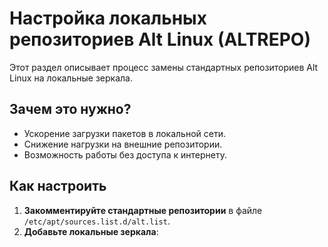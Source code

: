 # Настройка локальных репозиториев Alt Linux (ALTREPO)

Этот раздел описывает процесс замены стандартных репозиториев Alt Linux на локальные зеркала.

## Зачем это нужно?
- Ускорение загрузки пакетов в локальной сети.
- Снижение нагрузки на внешние репозитории.
- Возможность работы без доступа к интернету.

## Как настроить

1. **Закомментируйте стандартные репозитории** в файле `/etc/apt/sources.list.d/alt.list`.
2. **Добавьте локальные зеркала**:
